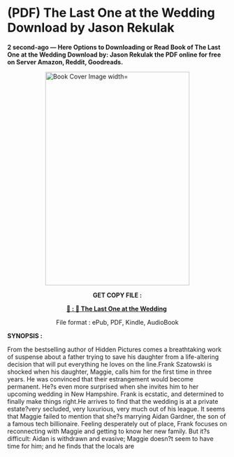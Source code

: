 # (PDF) The Last One at the Wedding Download by Jason Rekulak

<p><strong>2 second-ago &mdash; Here Options to Downloading or Read Book of The Last One at the Wedding Download by: Jason Rekulak the PDF online for free on Server Amazon, Reddit, Goodreads.</strong></p><p><a href="https://us.ebookarea.xyz/?book=203579177-the-last-one-at-the-wedding"><img style="display: block; margin-left: auto; margin-right: auto;" src="https://i.gr-assets.com/images/S/compressed.photo.goodreads.com/books/1706500420l/203579177.jpg" alt="Book Cover Image width=" width="330" height="488" /></a></p><p style="text-align: center;"><strong>GET COPY FILE :</strong></p><p style="text-align: center;"><strong><a href="https://us.ebookarea.xyz/?book=203579177-the-last-one-at-the-wedding" target="_blank" rel="noopener">📢 : 🔗 The Last One at the Wedding</a>&nbsp;</strong></p><p style="text-align: center;">File format : ePub, PDF, Kindle, AudioBook</p><p><strong>SYNOPSIS :</strong></p><p>From the bestselling author of Hidden Pictures comes a breathtaking work of suspense about a father trying to save his daughter from a life-altering decision that will put everything he loves on the line.Frank Szatowski is shocked when his daughter, Maggie, calls him for the first time in three years. He was convinced that their estrangement would become permanent. He?s even more surprised when she invites him to her upcoming wedding in New Hampshire. Frank is ecstatic, and determined to finally make things right.He arrives to find that the wedding is at a private estate?very secluded, very luxurious, very much out of his league. It seems that Maggie failed to mention that she?s marrying Aidan Gardner, the son of a famous tech billionaire. Feeling desperately out of place, Frank focuses on reconnecting with Maggie and getting to know her new family. But it?s difficult: Aidan is withdrawn and evasive; Maggie doesn?t seem to have time for him; and he finds that the locals are </p>
